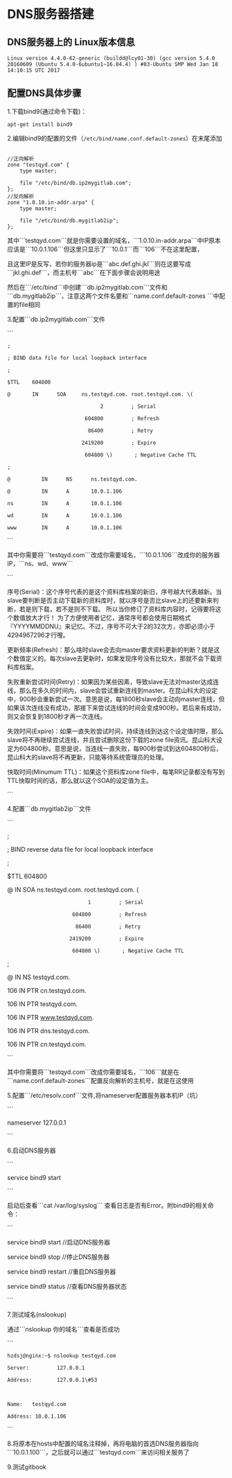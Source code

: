 # DNS服务器搭建

## DNS服务器上的 Linux版本信息

```
Linux version 4.4.0-62-generic (buildd@lcy01-30) (gcc version 5.4.0 20160609 (Ubuntu 5.4.0-6ubuntu1~16.04.4) ) #83-Ubuntu SMP Wed Jan 18 14:10:15 UTC 2017
```

## 配置DNS具体步骤

1.下载bind9\(通过命令下载\)：

```
apt-get install bind9
```

2.编辑bind9的配置的文件（`/etc/bind/name.conf.default-zones`）在末尾添加

```

//正向解析
zone "testqyd.com" {
    type master;

    file "/etc/bind/db.ip2mygitlab.com";
};
//反向解析
zone "1.0.10.in-addr.arpa" {
    type master;

    file "/etc/bind/db.mygitlab2ip";
};
```

其中\`\`\`testqyd.com\`\`\`就是你需要设置的域名，\`\`\`1.0.10.in-addr.arpa\`\`\`中IP原本应该是\`\`\`10.0.1.106\`\`\`但这里只显示了\`\`\`10.0.1\`\`\`而\`\`\`106\`\`\`不在这里配置，

且这里IP是反写，若你的服务器ip是\`\`\`abc.def.ghi.jkl\`\`\`则在这要写成\`\`\`jkl.ghi.def\`\`\`，而主机号\`\`\`abc\`\`\`在下面步骤会说明用途

然后在\`\`\`/etc/bind\`\`\`中创建\`\`\`db.ip2mygitlab.com\`\`\`文件和\`\`\`db.mygitlab2ip\`\`\`，注意这两个文件名要和\`\`\`name.conf.default-zones \`\`\`中配置的file相同

3.配置\`\`\`db.ip2mygitlab.com\`\`\`文件

\`\`\`

```
;

; BIND data file for local loopback interface

;

$TTL    604800

@       IN      SOA     ns.testqyd.com. root.testqyd.com. \(

                              2         ; Serial

                         604800         ; Refresh

                          86400         ; Retry

                        2419200         ; Expire

                         604800 \)       ; Negative Cache TTL

;

@          IN      NS      ns.testqyd.com.

@          IN      A       10.0.1.106

ns         IN      A       10.0.1.106

wd         IN      A       10.0.1.106

www        IN      A       10.0.1.106
```

\`\`\`

其中你需要将\`\`\`testqyd.com\`\`\`改成你需要域名，\`\`\`10.0.1.106\`\`\`改成你的服务器IP，\`\`\`ns、wd、www\`\`\`

\`\`\`

序号\(Serial\)：这个序号代表的是这个资料库档案的新旧，序号越大代表越新。当slave要判断是否主动下载新的资料库时，就以序号是否比slave上的还要新来判断，若是则下载，若不是则不下载。 所以当你修订了资料库内容时，记得要将这个数值放大才行！ 为了方便使用者记忆，通常序号都会使用日期格式『YYYYMMDDNU』来记忆。不过，序号不可大于2的32次方，亦即必须小于4294967296才行喔。

更新频率\(Refresh\)：那么啥时slave会去向master要求资料更新的判断？就是这个数值定义的。每次slave去更新时，如果发现序号没有比较大，那就不会下载资料库档案。

失败重新尝试时间\(Retry\)：如果因为某些因素，导致slave无法对master达成连线，那么在多久的时间内，slave会尝试重新连线到master。在昆山科大的设定中，900秒会重新尝试一次。意思是说，每1800秒slave会主动向master连线，但如果该次连线没有成功，那接下来尝试连线的时间会变成900秒。若后来有成功，则又会恢复到1800秒才再一次连线。

失效时间\(Expire\)：如果一直失败尝试时间，持续连线到达这个设定值时限，那么slave将不再继续尝试连线，并且尝试删除这份下载的zone file资讯。昆山科大设定为604800秒。意思是说，当连线一直失败，每900秒尝试到达604800秒后，昆山科大的slave将不再更新，只能等待系统管理员的处理。

快取时间\(Minumum TTL\)：如果这个资料库zone file中，每笔RR记录都没有写到TTL快取时间的话，那么就以这个SOA的设定值为主。

\`\`\`

4.配置\`\`\`db.mygitlab2ip\`\`\`文件

\`\`\`

;

; BIND reverse data file for local loopback interface

;

$TTL    604800

@       IN      SOA     ns.testqyd.com. root.testqyd.com. \(

```
                          1         ; Serial

                     604800         ; Refresh

                      86400         ; Retry

                    2419200         ; Expire

                     604800 \)       ; Negative Cache TTL
```

;

@       IN      NS      testqyd.com.

106     IN      PTR     cn.testqyd.com.

106     IN      PTR     testqyd.com.

106     IN      PTR     www.testqyd.com.

106     IN      PTR     dns.testqyd.com.

106     IN      PTR     cn.testqyd.com.

\`\`\`

其中你需要将\`\`\`testqyd.com\`\`\`改成你需要域名，\`\`\`106\`\`\`就是在\`\`\`name.conf.default-zones\`\`\`配置反向解析的主机号，就是在这使用

5.配置\`\`\`/etc/resolv.conf\`\`\`文件,将nameserver配置服务器本机IP（坑）

\`\`\`

nameserver 127.0.0.1

\`\`\`

6.启动DNS服务器

\`\`\`

service bind9 start

\`\`\`

启动后查看\`\`\`cat /var/log/syslog\`\`\` 查看日志是否有Error。附bind9的相关命令：

\`\`\`

service bind9 start    //启动DNS服务器

service bind9 stop     //停止DNS服务器

service bind9 restart  //重启DNS服务器

service bind9 status   //查看DNS服务器状态

\`\`\`

7.测试域名\(nslookup\)

通过\`\`\`nslookup 你的域名\`\`\`查看是否成功

\`\`\`

```
hzdsj@nginx:~$ nslookup testqyd.com

Server:         127.0.0.1

Address:        127.0.0.1\#53



Name:   testqyd.com

Address: 10.0.1.106
```

\`\`\`

8.将原本在hosts中配置的域名注释掉，再将电脑的首选DNS服务器指向\`\`\`10.0.1.100\`\`\`，之后就可以通过\`\`\`testqyd.com\`\`\`来访问相关服务了

9.测试gitbook

